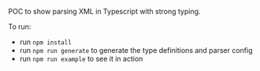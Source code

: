 POC to show parsing XML in Typescript with strong typing.

To run:

- run `npm install`
- run `npm run generate` to generate the type definitions and parser config
- run `npm run example` to see it in action
